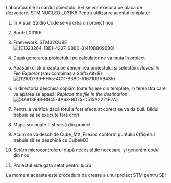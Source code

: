 Laboratoarele în cardul obiectului SEI se vor executa pe placa de dezvoltare: STM NUCLEO L031K6 
Pentru utilizarea acestui template:
1. În Visual Studio Code se va crea un proiect nou
2. Bord: L031K6
3. Framework: STM32CUBE
![{E1323264-1BE1-4237-9B80-81410B8096B8}](https://github.com/user-attachments/assets/ac5bcc72-fd56-4fd7-9ff2-200179e6f66a)

5. După generarea proicetului pe calculator ne va muta în proiect
6. Apăsăm click dreapta pe denumirea proiectului și selectăm: _Reveal in File Explorer_ (sau combinașia Shift+Alt+R)
![{1210D7B9-FF55-4C11-B3BD-A1671D9AB435}](https://github.com/user-attachments/assets/9dcc5739-c793-4edb-90a7-26ba9406292f)
8. În directoria deschisă copiăm toate fișiere din template, în fereastra care va apărea se apasă: _Replace the file in the destination_
![{BA913E9B-B945-4A63-8D75-D515A2221F2A}](https://github.com/user-attachments/assets/d31e2085-2cb9-4e29-bfb0-52057ce373ba)
9. Pentru a verifica dacă totul a fost efectuat corect se va da buil. Bildul trebuie să se execute fără erori
10. Mapa src poate fi ștearsă din proiect
11. Acum se va deschide Cube_MX_File.ioc conform puntului 6(fișierul trebuie să se deschidă cu CubeMX)
12. Setăm microcontrolerul după necesitățile necesare, și generăm codul din nou
13. Proiectul este gata setat pentru lucru

La moment aceasta este procedura de creare a unui proiect STM pentru SEI
